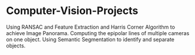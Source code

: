 # Computer-Vision-Projects
Using RANSAC and Feature Extraction and Harris Corner Algorithm to achieve Image Panorama.
Computing the epipolar lines of multiple cameras on one object.
Using Semantic Segmentation to identify and separate objects.
